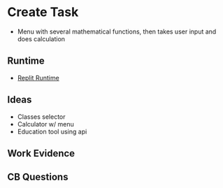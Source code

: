 # Create Task
- Menu with several mathematical functions, then takes user input and does calculation

## Runtime
- [Replit Runtime](https://replit.com/@nicm21/nicrepo-3)

## Ideas

- Classes selector
- Calculator w/ menu
- Education tool using api

## Work Evidence

## CB Questions
